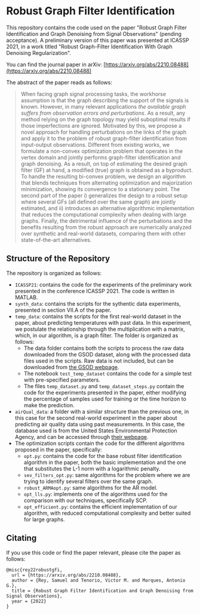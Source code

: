# Robust Graph Filter Identification

This repository contains the code used on the paper "Robust Graph Filter Identification and Graph Denoising from Signal Observations" (pending acceptance). A preliminary version of this paper was presented at ICASSP 2021, in a work titled "Robust Graph-Filter Identification With Graph Denoising Regularization".

You can find the journal paper in arXiv: [https://arxiv.org/abs/2210.08488](https://arxiv.org/abs/2210.08488)

The abstract of the paper reads as follows:

> When facing graph signal processing tasks, the workhorse assumption is that the graph describing the support of the signals is known. However, in many relevant applications _the available graph suffers from observation errors and perturbations_. As a result, any method relying on the graph topology may yield suboptimal results if those imperfections are ignored. Motivated by this, we propose a novel approach for handling perturbations on the links of the graph and apply it to the problem of robust graph-filter identification from input-output observations. Different from existing works, we formulate a non-convex optimization problem that operates in the vertex domain and jointly performs graph-filter identification and graph denoising. As a result, on top of estimating the desired graph filter (GF) at hand, a modified (true) graph is obtained as a byproduct. To handle the resulting bi-convex problem, we design an algorithm that blends techniques from alternating optimization and majorization minimization, showing its convergence to a stationary point. The second part of the paper i) generalizes the design to a robust setup where several GFs (all defined over the same graph) are jointly estimated, and ii) introduces an alternative algorithmic implementation that reduces the computational complexity when dealing with large graphs. Finally, the detrimental influence of the perturbations and the benefits resulting from the robust approach are numerically analyzed over synthetic and real-world datasets, comparing them with other state-of-the-art alternatives.

## Structure of the Repository

The repository is organized as follows:

* `ICASSP21`: contains the code for the experiments of the preliminary work presented in the conference ICASSP 2021. The code is written in MATLAB.
* `synth_data`: contains the scripts for the sythentic data experiments, presented in section VII.A of the paper.
* `temp_data`: contains the scripts for the first real-world dataset in the paper, about predicting temperatures with past data. In this experiment, we postulate the relationship through the multiplication with a matrix, which, in our algorithm, is a graph filter. The folder is organized as follows:
  * The data folder contains both the scripts to process the raw data downloaded from the GSOD dataset, along with the processed data files used in the scripts. Raw data is not included, but can be downloaded from [the GSOD webpage](https://www.ncei.noaa.gov/data/global-summary-of-the-day/archive/). 
  * The notebook `test_temp_dataset` contains the code for a simple test with pre-specified parameters.
  * The files `temp_dataset.py` and `temp_dataset_steps.py` contain the code for the experiments presented in the paper, either modifying the percentage of samples used for training or the time horizon to make the prediction. 
* `airQual_data`: a folder with a similar structure than the previous one, in this case for the second real-world experiment in the paper about predicting air quality data using past measurements. In this case, the database used is from the United States Environmental Protection Agency, and can be accessed through [their webpage](https://www.epa.gov/outdoor-air-quality-data).
* The optimization scripts contain the code for the different algorithms proposed in the paper, specifically:
  * `opt.py`: contains the code for the base robust filter identification algorithm in the paper, both the basic implementation and the one that substitutes the L-1 norm with a logarithmic penalty.
  * `sev_filters_opt.py`: same algorithms for the problem where we are trying to identify several filters over the same graph. 
  * `robust_ARMAopt.py`: same algorithms for the AR model. 
  * `opt_lls.py`: implements one of the algorithms used for the comparison with our techniques, specifically SCP.
  * `opt_efficient.py`: contains the efficient implementation of our algorithm, with reduced computational complexity and better suited for large graphs.

## Citating

If you use this code or find the paper relevant, please cite the paper as follows:
```
@misc{rey22robustgfi,
  url = {https://arxiv.org/abs/2210.08488},
  author = {Rey, Samuel and Tenorio, Victor M. and Marques, Antonio G.},
  title = {Robust Graph Filter Identification and Graph Denoising from Signal Observations},
  year = {2022}
}
```
